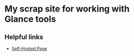# My scrap site for working with Glance tools

## Helpful links

- <a href="https://joebelmonte.site/selfhosted.html" target="_blank">Self-Hosted Page</a>
